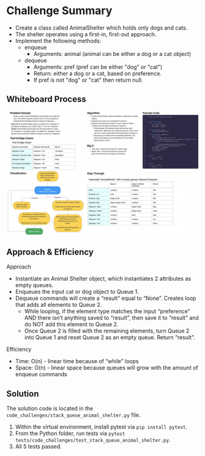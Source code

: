 # Challenge Summary

* Create a class called AnimalShelter which holds only dogs and cats.
* The shelter operates using a first-in, first-out approach.
* Implement the following methods:
  * enqueue
    * Arguments: animal (animal can be either a dog or a cat object)
  * dequeue
    * Arguments: pref (pref can be either "dog" or "cat")
    * Return: either a dog or a cat, based on preference.
    * If pref is not "dog" or "cat" then return null.

## Whiteboard Process

![WhiteBoard CC12](stack_queue_animal_shelter.png)

## Approach & Efficiency

Approach
* Instantiate an Animal Shelter object, which instantiates 2 attributes as empty queues.
* Enqueues the input cat or dog object to Queue 1.
* Dequeue commands will create a “result” equal to “None”. Creates loop that adds all elements to Queue 2.
  * While looping, if the element type matches the input “preference” AND there isn’t anything saved to “result”, then save it to “result” and do NOT add this element to Queue 2.
  * Once Queue 2 is filled with the remaining elements, turn Queue 2 into Queue 1 and reset Queue 2 as an empty queue. Return “result”.

Efficiency
* Time: O(n) - linear time because of “while” loops
* Space: O(n) - linear space because queues will grow with the amount of enqueue commands

## Solution

The solution code is located in the `code_challenges/stack_queue_animal_shelter.py` file.

1. Within the virtual environment, install pytest via `pip install pytest`.
2. From the Python folder, run tests via `pytest tests/code_challenges/test_stack_queue_animal_shelter.py`.
3. All 5 tests passed.
